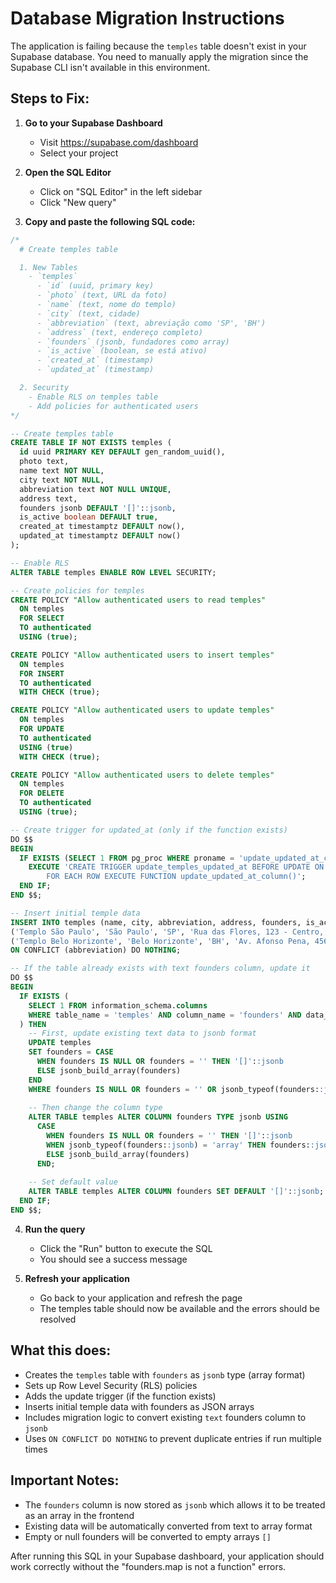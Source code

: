 # Database Migration Instructions

The application is failing because the `temples` table doesn't exist in your Supabase database. You need to manually apply the migration since the Supabase CLI isn't available in this environment.

## Steps to Fix:

1. **Go to your Supabase Dashboard**
   - Visit https://supabase.com/dashboard
   - Select your project

2. **Open the SQL Editor**
   - Click on "SQL Editor" in the left sidebar
   - Click "New query"

3. **Copy and paste the following SQL code:**

```sql
/*
  # Create temples table

  1. New Tables
    - `temples`
      - `id` (uuid, primary key)
      - `photo` (text, URL da foto)
      - `name` (text, nome do templo)
      - `city` (text, cidade)
      - `abbreviation` (text, abreviação como 'SP', 'BH')
      - `address` (text, endereço completo)
      - `founders` (jsonb, fundadores como array)
      - `is_active` (boolean, se está ativo)
      - `created_at` (timestamp)
      - `updated_at` (timestamp)

  2. Security
    - Enable RLS on temples table
    - Add policies for authenticated users
*/

-- Create temples table
CREATE TABLE IF NOT EXISTS temples (
  id uuid PRIMARY KEY DEFAULT gen_random_uuid(),
  photo text,
  name text NOT NULL,
  city text NOT NULL,
  abbreviation text NOT NULL UNIQUE,
  address text,
  founders jsonb DEFAULT '[]'::jsonb,
  is_active boolean DEFAULT true,
  created_at timestamptz DEFAULT now(),
  updated_at timestamptz DEFAULT now()
);

-- Enable RLS
ALTER TABLE temples ENABLE ROW LEVEL SECURITY;

-- Create policies for temples
CREATE POLICY "Allow authenticated users to read temples"
  ON temples
  FOR SELECT
  TO authenticated
  USING (true);

CREATE POLICY "Allow authenticated users to insert temples"
  ON temples
  FOR INSERT
  TO authenticated
  WITH CHECK (true);

CREATE POLICY "Allow authenticated users to update temples"
  ON temples
  FOR UPDATE
  TO authenticated
  USING (true)
  WITH CHECK (true);

CREATE POLICY "Allow authenticated users to delete temples"
  ON temples
  FOR DELETE
  TO authenticated
  USING (true);

-- Create trigger for updated_at (only if the function exists)
DO $$
BEGIN
  IF EXISTS (SELECT 1 FROM pg_proc WHERE proname = 'update_updated_at_column') THEN
    EXECUTE 'CREATE TRIGGER update_temples_updated_at BEFORE UPDATE ON temples
        FOR EACH ROW EXECUTE FUNCTION update_updated_at_column()';
  END IF;
END $$;

-- Insert initial temple data
INSERT INTO temples (name, city, abbreviation, address, founders, is_active) VALUES
('Templo São Paulo', 'São Paulo', 'SP', 'Rua das Flores, 123 - Centro, São Paulo - SP', '["João da Silva Santos", "Paula Racy"]'::jsonb, true),
('Templo Belo Horizonte', 'Belo Horizonte', 'BH', 'Av. Afonso Pena, 456 - Centro, Belo Horizonte - MG', '["Maria Santos Oliveira"]'::jsonb, true)
ON CONFLICT (abbreviation) DO NOTHING;

-- If the table already exists with text founders column, update it
DO $$
BEGIN
  IF EXISTS (
    SELECT 1 FROM information_schema.columns 
    WHERE table_name = 'temples' AND column_name = 'founders' AND data_type = 'text'
  ) THEN
    -- First, update existing text data to jsonb format
    UPDATE temples 
    SET founders = CASE 
      WHEN founders IS NULL OR founders = '' THEN '[]'::jsonb
      ELSE jsonb_build_array(founders)
    END
    WHERE founders IS NULL OR founders = '' OR jsonb_typeof(founders::jsonb) != 'array';
    
    -- Then change the column type
    ALTER TABLE temples ALTER COLUMN founders TYPE jsonb USING 
      CASE 
        WHEN founders IS NULL OR founders = '' THEN '[]'::jsonb
        WHEN jsonb_typeof(founders::jsonb) = 'array' THEN founders::jsonb
        ELSE jsonb_build_array(founders)
      END;
      
    -- Set default value
    ALTER TABLE temples ALTER COLUMN founders SET DEFAULT '[]'::jsonb;
  END IF;
END $$;
```

4. **Run the query**
   - Click the "Run" button to execute the SQL
   - You should see a success message

5. **Refresh your application**
   - Go back to your application and refresh the page
   - The temples table should now be available and the errors should be resolved

## What this does:

- Creates the `temples` table with `founders` as `jsonb` type (array format)
- Sets up Row Level Security (RLS) policies
- Adds the update trigger (if the function exists)
- Inserts initial temple data with founders as JSON arrays
- Includes migration logic to convert existing `text` founders column to `jsonb`
- Uses `ON CONFLICT DO NOTHING` to prevent duplicate entries if run multiple times

## Important Notes:

- The `founders` column is now stored as `jsonb` which allows it to be treated as an array in the frontend
- Existing data will be automatically converted from text to array format
- Empty or null founders will be converted to empty arrays `[]`

After running this SQL in your Supabase dashboard, your application should work correctly without the "founders.map is not a function" errors.